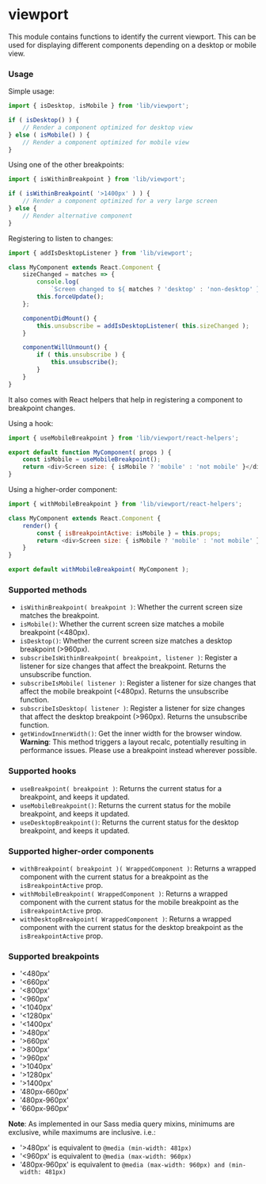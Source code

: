 viewport
========

This module contains functions to identify the current viewport. This can be used for displaying different components depending on a desktop or mobile view.

### Usage

Simple usage:

```js
import { isDesktop, isMobile } from 'lib/viewport';

if ( isDesktop() ) {
	// Render a component optimized for desktop view
} else ( isMobile() ) {
	// Render a component optimized for mobile view
}
```

Using one of the other breakpoints:

```js
import { isWithinBreakpoint } from 'lib/viewport';

if ( isWithinBreakpoint( '>1400px' ) ) {
	// Render a component optimized for a very large screen
} else {
	// Render alternative component
}
```

Registering to listen to changes:

```js
import { addIsDesktopListener } from 'lib/viewport';

class MyComponent extends React.Component {
	sizeChanged = matches => {
		console.log(
			`Screen changed to ${ matches ? 'desktop' : 'non-desktop' } size` );
		this.forceUpdate();
	};

	componentDidMount() {
		this.unsubscribe = addIsDesktopListener( this.sizeChanged );
	}

	componentWillUnmount() {
		if ( this.unsubscribe ) {
			this.unsubscribe();
		}
	}
}
```

It also comes with React helpers that help in registering a component to breakpoint changes.

Using a hook:

```js
import { useMobileBreakpoint } from 'lib/viewport/react-helpers';

export default function MyComponent( props ) {
	const isMobile = useMobileBreakpoint();
	return <div>Screen size: { isMobile ? 'mobile' : 'not mobile' }</div>;
}
```

Using a higher-order component:

```js
import { withMobileBreakpoint } from 'lib/viewport/react-helpers';

class MyComponent extends React.Component {
	render() {
		const { isBreakpointActive: isMobile } = this.props;
		return <div>Screen size: { isMobile ? 'mobile' : 'not mobile' }</div>;
	}
}

export default withMobileBreakpoint( MyComponent );
```

### Supported methods

- `isWithinBreakpoint( breakpoint )`: Whether the current screen size matches the breakpoint.
- `isMobile()`: Whether the current screen size matches a mobile breakpoint (<480px).
- `isDesktop()`: Whether the current screen size matches a desktop breakpoint (>960px).
- `subscribeIsWithinBreakpoint( breakpoint, listener )`: Register a listener for size changes that affect the breakpoint. Returns the unsubscribe function.
- `subscribeIsMobile( listener )`: Register a listener for size changes that affect the mobile breakpoint (<480px). Returns the unsubscribe function.
- `subscribeIsDesktop( listener )`: Register a listener for size changes that affect the desktop breakpoint (>960px). Returns the unsubscribe function.
- `getWindowInnerWidth()`: Get the inner width for the browser window. **Warning**: This method triggers a layout recalc, potentially resulting in performance issues. Please use a breakpoint instead wherever possible.

### Supported hooks

- `useBreakpoint( breakpoint )`: Returns the current status for a breakpoint, and keeps it updated.
- `useMobileBreakpoint()`: Returns the current status for the mobile breakpoint, and keeps it updated.
- `useDesktopBreakpoint()`: Returns the current status for the desktop breakpoint, and keeps it updated.

### Supported higher-order components

- `withBreakpoint( breakpoint )( WrappedComponent )`: Returns a wrapped component with the current status for a breakpoint as the `isBreakpointActive` prop.
- `withMobileBreakpoint( WrappedComponent )`: Returns a wrapped component with the current status for the mobile breakpoint as the `isBreakpointActive` prop.
- `withDesktopBreakpoint( WrappedComponent )`: Returns a wrapped component with the current status for the desktop breakpoint as the `isBreakpointActive` prop.

### Supported breakpoints

- '<480px'
- '<660px'
- '<800px'
- '<960px'
- '<1040px'
- '<1280px'
- '<1400px'
- '>480px'
- '>660px'
- '>800px'
- '>960px'
- '>1040px'
- '>1280px'
- '>1400px'
- '480px-660px'
- '480px-960px'
- '660px-960px'

**Note**: As implemented in our Sass media query mixins, minimums are exclusive, while maximums are inclusive. i.e.:

- '>480px' is equivalent to `@media (min-width: 481px)`
- '<960px' is equivalent to `@media (max-width: 960px)`
- '480px-960px' is equivalent to `@media (max-width: 960px) and (min-width: 481px)`
